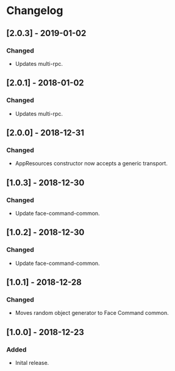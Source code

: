 # Changelog

## [2.0.3] - 2019-01-02
### Changed
- Updates multi-rpc.

## [2.0.1] - 2018-01-02
### Changed
- Updates multi-rpc.

## [2.0.0] - 2018-12-31
### Changed
- AppResources constructor now accepts a generic transport.

## [1.0.3] - 2018-12-30
### Changed
- Update face-command-common.

## [1.0.2] - 2018-12-30
### Changed
- Update face-command-common.

## [1.0.1] - 2018-12-28
### Changed
- Moves random object generator to Face Command common.

## [1.0.0] - 2018-12-23
### Added
- Inital release.